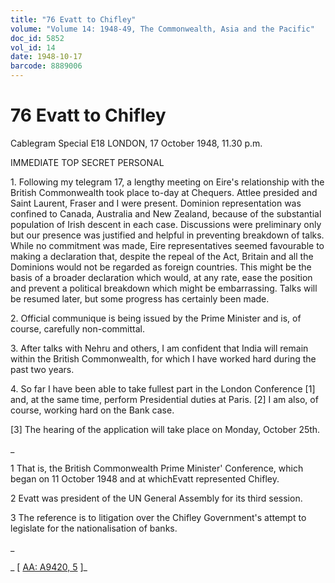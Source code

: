 ```yaml
---
title: "76 Evatt to Chifley"
volume: "Volume 14: 1948-49, The Commonwealth, Asia and the Pacific"
doc_id: 5852
vol_id: 14
date: 1948-10-17
barcode: 8889006
---
```


# 76 Evatt to Chifley

Cablegram Special E18 LONDON, 17 October 1948, 11.30 p.m.

IMMEDIATE TOP SECRET PERSONAL

1\. Following my telegram 17, a lengthy meeting on Eire's relationship with the British Commonwealth took place to-day at Chequers. Attlee presided and Saint Laurent, Fraser and I were present. Dominion representation was confined to Canada, Australia and New Zealand, because of the substantial population of Irish descent in each case. Discussions were preliminary only but our presence was justified and helpful in preventing breakdown of talks. While no commitment was made, Eire representatives seemed favourable to making a declaration that, despite the repeal of the Act, Britain and all the Dominions would not be regarded as foreign countries. This might be the basis of a broader declaration which would, at any rate, ease the position and prevent a political breakdown which might be embarrassing. Talks will be resumed later, but some progress has certainly been made.

2\. Official communique is being issued by the Prime Minister and is, of course, carefully non-committal.

3\. After talks with Nehru and others, I am confident that India will remain within the British Commonwealth, for which I have worked hard during the past two years.

4\. So far I have been able to take fullest part in the London Conference [1] and, at the same time, perform Presidential duties at Paris. [2] I am also, of course, working hard on the Bank case.

[3] The hearing of the application will take place on Monday, October 25th.

_

1 That is, the British Commonwealth Prime Minister' Conference, which began on 11 October 1948 and at whichEvatt represented Chifley.

2 Evatt was president of the UN General Assembly for its third session.

3 The reference is to litigation over the Chifley Government's attempt to legislate for the nationalisation of banks.

_

_ [ [AA: A9420, 5](http://www.naa.gov.au/cgi-bin/Search?O=I&Number=8889006) ]_
